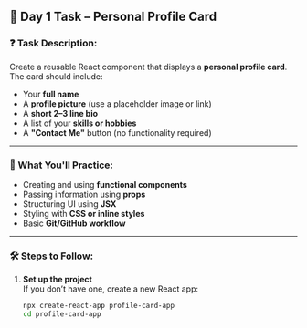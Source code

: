 ## 📅 Day 1 Task – Personal Profile Card

### ❓ Task Description:
Create a reusable React component that displays a **personal profile card**. The card should include:

- Your **full name**
- A **profile picture** (use a placeholder image or link)
- A **short 2–3 line bio**
- A list of your **skills or hobbies**
- A **"Contact Me"** button (no functionality required)

---

### 🧠 What You'll Practice:
- Creating and using **functional components**
- Passing information using **props**
- Structuring UI using **JSX**
- Styling with **CSS or inline styles**
- Basic **Git/GitHub workflow**

---

### 🛠️ Steps to Follow:

1. **Set up the project**  
   If you don’t have one, create a new React app:
   ```bash
   npx create-react-app profile-card-app
   cd profile-card-app
